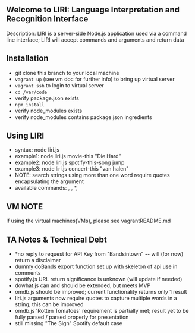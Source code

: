 ## Welcome to LIRI: Language Interpretation and Recognition Interface ##
Description: LIRI is a server-side Node.js application used via a command line interface; LIRI will accept commands and arguments and return data

## Installation 
 - git clone this branch to your local machine
 - `vagrant up` (see vm doc for further info) to bring up virtual server
 - `vagrant ssh` to login to virtual server
 - `cd /var/code`
 - verify package.json exists
 - `npm install`
 - verify node_modules exists
 - verify node_modules contains package.json ingredients

## Using LIRI
 - syntax: node liri.js <command> <arg>
 - example1: node liri.js movie-this "Die Hard"
 - example2: node liri.js spotify-this-song jump
 - example3: node liri.js concert-this "van halen"
 - NOTE: search strings using more than one word require quotes encapsulating the argument
 - available commands: <movie-this>, <spotify-this-song>, <concert-this>*, <do-what-it-says>

## VM NOTE
If using the virtual machines(VMs), please see vagrantREADME.md

## TA Notes & Technical Debt
 - *no reply to request for API Key from "Bandsintown" -- <concert-this> will (for now) return a disclaimer
 - dummy doBands export function set up with skeleton of api use in comments
 - spotify.js URL return significance is unknown (will update if needed)
 - dowhat.js can and should be extended, but meets MVP
 - omdb.js should be improved; current functionality returns only 1 result
 - liri.js arguments now require quotes to capture multiple words in a string; this can be improved
 - omdb.js 'Rotten Tomatoes' requirement is partially met; result yet to be fully parsed / parsed properly for presentation
 - still missing "The Sign" Spotify default case